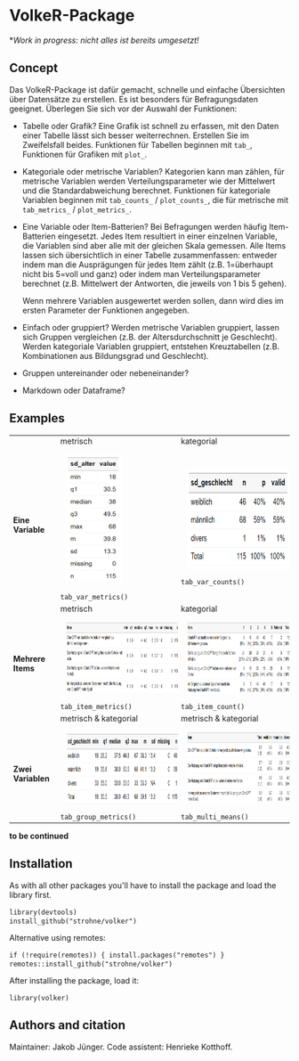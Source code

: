 # VolkeR-Package

**Work in progress: nicht alles ist bereits umgesetzt!*

## Concept

Das VolkeR-Package ist dafür gemacht, schnelle und einfache Übersichten über Datensätze zu erstellen. 
Es ist besonders für Befragungsdaten geeignet. Überlegen Sie sich vor der Auswahl der Funktionen:

- Tabelle oder Grafik? 
  Eine Grafik ist schnell zu erfassen, mit den Daten einer Tabelle lässt sich besser weiterrechnen. Erstellen Sie im Zweifelsfall beides.
  Funktionen für Tabellen beginnen mit `tab_`, Funktionen für Grafiken mit `plot_`.
  
- Kategoriale oder metrische Variablen? 
  Kategorien kann man zählen, für metrische Variablen werden Verteilungsparameter wie der Mittelwert und die Standardabweichung berechnet.
  Funktionen für kategoriale Variablen beginnen mit `tab_counts_` / `plot_counts_`, die für metrische mit `tab_metrics_` / `plot_metrics_`.
  
- Eine Variable oder Item-Batterien? 
  Bei Befragungen werden häufig Item-Batterien eingesetzt. Jedes Item resultiert in einer einzelnen Variable, die Variablen sind aber alle mit der gleichen Skala gemessen.
  Alle Items lassen sich übersichtlich in einer Tabelle zusammenfassen: entweder indem man die Ausprägungen für jedes Item zählt (z.B. 1=überhaupt nicht bis 5=voll und ganz) 
  oder indem man Verteilungsparameter berechnet (z.B. Mittelwert der Antworten, die jeweils von 1 bis 5 gehen).
  
  Wenn mehrere Variablen ausgewertet werden sollen, dann wird dies im ersten Parameter der Funktionen angegeben.
  
- Einfach oder gruppiert?
  Werden metrische Variablen gruppiert, lassen sich Gruppen vergleichen (z.B. der Altersdurchschnitt je Geschlecht).
  Werden kategoriale Variablen gruppiert, entstehen Kreuztabellen (z.B. Kombinationen aus Bildungsgrad und Geschlecht).

- Gruppen untereinander oder nebeneinander?

- Markdown oder Dataframe?


## Examples








|  | | |
|----------------------------------------|--------------------------------------------|---|
|                    |       metrisch                                     |  kategorial |
|**Eine Variable**                                 | <img src="plots/tab_var_metrics.png" alt="Verteilungsübersicht einer metrischen Variable" title="Verteilungsübersicht" width="100" height="233" style="margin: 10px;"> `tab_var_metrics()` | <img src="plots/tab_var_counts.png" alt="Häufigkeitstabelle einer kategorialen Variable" title="Häufigkeitstabelle" width="270" height="180" style="margin: 10px;"> `tab_var_counts()` |
|                      |   metrisch                                         | kategorial  |
| **Mehrere Items**                                    | <img src="plots/tab_item_metrics.png" alt="Verteilungsübersicht einer Itembatterie" title="Verteilungsübersicht Itembatterie" width="410" height="130" style="margin: 10px;"> `tab_item_metrics()` | <img src="plots/tab_item_counts.png" alt="Häufigkeitsübersicht einer Itembatterie" title="Häufigkeitstabelle Items" width="410" height="130" style="margin: 10px;"> `tab_item_count()` |
|                      |  metrisch & kategorial                                      | metrisch & kategorial   |
|       **Zwei Variablen**                                 | <img src="plots/tab_group_metrics.png" alt="" title="Verteilungsübersicht Gruppenvergleich" width="410" height="130" style="margin: 10px;"> `tab_group_metrics()` | <img src="plots/tab_multi_means.png" alt="Mittelwertvergleich von Items nach Gruppe" title="Mittelwertvergleich" width="410" height="130" style="margin: 10px;"> `tab_multi_means()` |


**to be continued** 

## Installation
As with all other packages you'll have to install the package and load the library first.

```
library(devtools)
install_github("strohne/volker")
```

Alternative using remotes:
```
if (!require(remotes)) { install.packages("remotes") }
remotes::install_github("strohne/volker")
```

After installing the package, load it:
```
library(volker)
```
  
  
## Authors and citation

Maintainer: Jakob Jünger. 
Code assistent: Henrieke Kotthoff.
